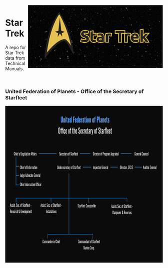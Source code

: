 
<img height='200' align='right' src='img/StarTrek-banner.png'>

# Star Trek

A repo for Star Trek data from Technical Manuals.

<br>

### United Federation of Planets - Office of the Secretary of Starfleet

<img height='500' src='img/office-sec.png'>


